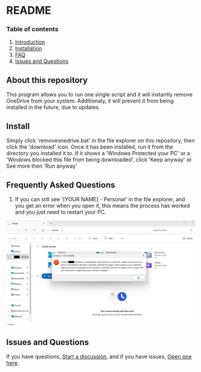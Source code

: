 # README

### Table of contents

1. [Introduction](#about-this-repository)
2. [Installation](#install)
3. [FAQ](#frequently-asked-questions)
4. [Issues and Questions](#issues-and-questions)


## About this repository

This program allows you to run one single script and it will instantly remove OneDrive from your system. Additionaly, it will prevent it from being installed in the future, due to updates.


## Install

Simply click 'removeonedrive.bat' in the file explorer on this repository, then click the 'download' icon. Once it has been installed, run it from the directory you installed it to. If it shows a 'Windows Protected your PC' or a 'Windows blocked this file from being downloaded', click 'Keep anyway' or See more then 'Run anyway'


## Frequently Asked Questions

1. If you can still see '[YOUR NAME] - Personal' in the file explorer, and you get an error when you open it, this means the process has worked and you just need to restart your PC.
   
![Location couldn't be found error message](assets/message.png)


## Issues and Questions

If you have questions, [Start a discussion](https://github.com/manchesterjames-cpu/removeonedrive/discussions), and if you have issues, [Open one here](https://github.com/manchesterjames-cpu/removeonedrive/issues).
